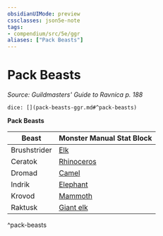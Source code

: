 ```yaml
---
obsidianUIMode: preview
cssclasses: json5e-note
tags:
- compendium/src/5e/ggr
aliases: ["Pack Beasts"]
---
```

# Pack Beasts
*Source: Guildmasters' Guide to Ravnica p. 188* 

`dice: [](pack-beasts-ggr.md#^pack-beasts)`

**Pack Beasts**

| Beast | Monster Manual Stat Block |
|-------|---------------------------|
| Brushstrider | [Elk](b_elk.md) |
| Ceratok | [Rhinoceros](b_rhinoceros.md) |
| Dromad | [Camel](b_camel.md) |
| Indrik | [Elephant](b_elephant.md) |
| Krovod | [Mammoth](b_mammoth.md) |
| Raktusk | [Giant elk](b_giant-elk.md) |
^pack-beasts
